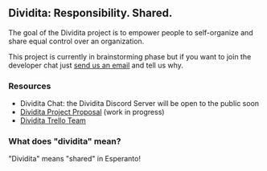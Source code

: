 ## Dividita: Responsibility. Shared.

The goal of the Dividita project is to empower people to self-organize and share equal control over an organization.

This project is currently in brainstorming phase but if you want to join the developer chat just [send us an email](mailto:lily.m.mayfield@gmail.com) and tell us why.

### Resources

  * Dividita Chat: the Dividita Discord Server will be open to the public soon
  * [Dividita Project Proposal](https://docs.google.com/document/d/1F3gJJTjXGOgTqZWhhCVA20iQSZfTDa59PDQM0jK1aDU/edit?usp=sharing) (work in progress)
  * [Dividita Trello Team](https://trello.com/dividita)
  
### What does "dividita" mean?

"Dividita" means "shared" in Esperanto!
